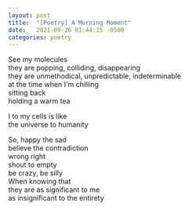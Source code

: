 ```yaml
---
layout: post
title:  "[Poetry] A Morning Moment"
date:   2021-09-26 01:44:15 -0500
categories: poetry
---
```


See my molecules\
they are popping, colliding, disappearing\
they are unmethodical, unpredictable, indeterminable\
at the time when I'm chilling\
sitting back\
holding a warm tea

I to my cells is like\
the universe to humanity

So, happy the sad\
believe the contradiction\
wrong right\
shout to empty\
be crazy, be silly\
When knowing that\
they are as significant to me\
as insignificant to the entirety
